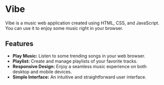 # Vibe
Vibe is a music web application created using HTML, CSS, and JavaScript. You can use it to enjoy some music right in your browser. 

## Features
- **Play Music:** Listen to some trending songs in your web browser.
- **Playlist:** Create and manage playlists of your favorite tracks.
- **Responsive Design:** Enjoy a seamless music experience on both desktop and mobile devices.
- **Simple Interface:** An intuitive and straightforward user interface.